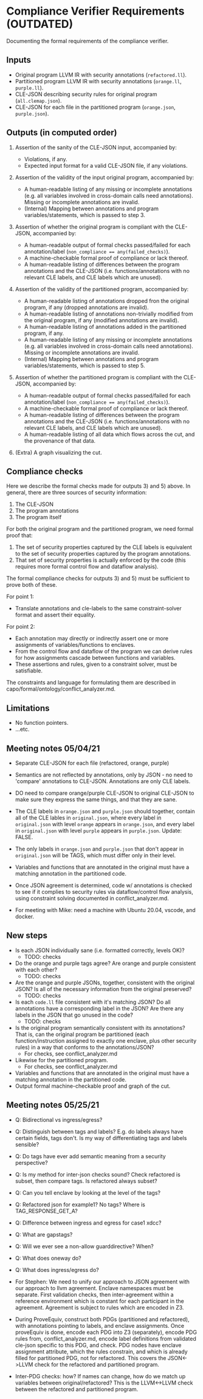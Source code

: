 # Compliance Verifier Requirements (OUTDATED)

Documenting the formal requirements of the compliance verifier.

## Inputs

- Original program LLVM IR with security annotations (`refactored.ll`).
- Partitioned program LLVM IR with security annotations (`orange.ll`, `purple.ll`).
- CLE-JSON describing security rules for original program (`all.clemap.json`).
- CLE-JSON for each file in the partitioned program (`orange.json`, `purple.json`).

## Outputs (in computed order)

1. Assertion of the sanity of the CLE-JSON input, accompanied by:
    - Violations, if any.
    - Expected input format for a valid CLE-JSON file, if any violations.

2. Assertion of the validity of the input original program, accompanied by:
    - A human-readable listing of any missing or incomplete annotations (e.g.
    all variables involved in cross-domain calls need annotations). Missing
    or incomplete annotations are invalid.
    - (Internal) Mapping between annotations and program variables/statements,
    which is passed to step 3.

3. Assertion of whether the original program is compliant with the CLE-JSON,
accompanied by:
    - A human-readable output of formal checks passed/failed for each
    annotation/label (`non_compliance == any(failed_checks)`).
    - A machine-checkable formal proof of compliance or lack thereof.
    - A human-readable listing of differences between the program annotations
    and the CLE-JSON (i.e. functions/annotations with no relevant CLE labels,
    and CLE labels which are unused).

4. Assertion of the validity of the partitioned program, accompanied by:
    - A human-readable listing of annotations dropped fron the original program,
    if any (dropped annotations are invalid).
    - A human-readable listing of annotations non-trivially modified from the
    original program, if any (modified annotations are invalid).
    - A human-readable listing of annotations added in the partitioned program,
    if any.
    - A human-readable listing of any missing or incomplete annotations (e.g.
    all variables involved in cross-domain calls need annotations). Missing or
    incomplete annotations are invalid.
    - (Internal) Mapping between annotations and program variables/statements,
    which is passed to step 5.

5. Assertion of whether the partitioned program is compliant with the CLE-JSON,
accompanied by:
    - A human-readable output of formal checks passed/failed for each
    annotation/label (`non_compliance == any(failed_checks)`).
    - A machine-checkable formal proof of compliance or lack thereof.
    - A human-readable listing of differences between the program annotations
    and the CLE-JSON (i.e. functions/annotations with no relevant CLE labels,
    and CLE labels which are unused).
    - A human-readable listing of all data which flows across the cut, and
    the provenance of that data.

6. (Extra) A graph visualizing the cut.

## Compliance checks

Here we describe the formal checks made for outputs 3) and 5) above. In general,
there are three sources of security information:

1. The CLE-JSON
2. The program annotations
3. The program itself

For both the original program and the partitioned program, we need formal
proof that:

1. The set of security properties captured by the CLE labels is equivalent
to the set of security properties captured by the program annotations.
2. That set of security properties is actually enforced by the code (this
requires more formal control flow and dataflow analysis).

The formal compliance checks for outputs 3) and 5) must be sufficient to prove
both of these.

For point 1:

- Translate annotations and cle-labels to the same constraint-solver format and
assert their equality.

For point 2:

- Each annotation may directly or indirectly assert one or more assignments of
variables/functions to enclaves.
- From the control flow and dataflow of the program we can derive rules for
how assignments cascade between functions and variables.
- These assertions and rules, given to a constraint solver, must be satisfiable.

The constraints and language for formulating them are described in
capo/formal/ontology/conflict_analyzer.md.

## Limitations

- No function pointers.
- ...etc.

## Meeting notes 05/04/21

- Separate CLE-JSON for each file (refactored, orange, purple)
- Semantics are not reflected by annotations, only by JSON - no need to 'compare'
annotations to CLE-JSON. Annotations are only CLE labels.
- DO need to compare orange/purple CLE-JSON to original CLE-JSON to make sure
they express the same things, and that they are sane.
- The CLE labels in `orange.json` and `purple.json` should together, contain all of
the CLE lables in `original.json`, where every label in `original.json` with level
`orange` appears in `orange.json`, and every label in `original.json` with level
`purple` appears in `purple.json`. Update: FALSE.
- The only labels in `orange.json` and `purple.json` that don't appear in
`original.json` will be TAGS, which must differ only in their level.
- Variables and functions that are annotated in the original must have a matching
annotation in the partitioned code.
- Once JSON agreement is determined, code w/ annotations
is checked to see if it complies to security rules via dataflow/control flow
analysis, using constraint solving documented in conflict_analyzer.md.

- For meeting with Mike: need a machine with Ubuntu 20.04, vscode, and docker.

## New steps

- Is each JSON individually sane (i.e. formatted correctly, levels OK)?
    - TODO: checks
- Do the orange and purple tags agree? Are orange and purple consistent with
each other?
    - TODO: checks
- Are the orange and purple JSONs, together, consistent with the original JSON?
Is all of the necessary information from the original preserved?
    - TODO: checks
- Is each `code.ll` file consistent with it's matching JSON? Do all annotations
have a corresponding label in the JSON? Are there any labels in the JSON that
go unused in the code?
    - TODO: checks
- Is the original program semantically consistent with its annotations? That is,
can the original program be partitioned (each function/instruction assigned to
exactly one enclave, plus other security rules) in a way that conforms to the
annotations/JSON?
    - For checks, see conflict_analyzer.md
- Likewise for the partitioned program.
    - For checks, see conflict_analyzer.md
- Variables and functions that are annotated in the original must have a matching
annotation in the partitioned code.
- Output formal machine-checkable proof and graph of the cut.

## Meeting notes 05/25/21

- Q: Bidirectional vs ingress/egress?
- Q: Distinguish between tags and labels? E.g. do labels always have certain
fields, tags don't. Is my way of differentiating tags and labels sensible?
- Q: Do tags have ever add semantic meaning from a security perspective?
- Q: Is my method for inter-json checks sound? Check refactored is subset, then
compare tags. Is refactored always subset?
- Q: Can you tell enclave by looking at the level of the tags?
- Q: Refactored json for example1? No tags? Where is TAG_RESPONSE_GET_A?
- Q: Difference between ingress and egress for case1 xdcc?
- Q: What are gapstags?
- Q: Will we ever see a non-allow guarddirective? When?
- Q: What does oneway do?
- Q: What does ingress/egress do?

- For Stephen: We need to unify our approach to JSON agreement with our
approach to llvm agreement. Enclave namespaces must be separate. First
validation checks, then inter-agreement within a reference environment which
is constant for each participant in the agreement. Agreement is subject to
rules which are encoded in Z3.

- During ProveEquiv, construct both PDGs (partitioned and refactored), with
annotations pointing to labels, and enclave assignments. Once proveEquiv is
done, encode each PDG into Z3 (separately), encode PDG rules from,
conflict_analyzer.md, encode label definitions from validated cle-json
specific to this PDG, and check. PDG nodes have enclave assignment attribute,
which the rules constrain, and which is already filled for partitioned PDG,
not for refactored. This covers the JSON<->LLVM check for the refactored and
partitioned program.

- Inter-PDG checks: how? If names can change, how do we match up variables
between original/refactored? This is the LLVM<->LLVM check between the
refactored and partitioned program.
